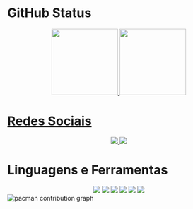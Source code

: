 # GitHub Status
<div align="center">
  <a href="https://github.com/giovannipereiradev">
  <img height="150em" src="https://github-readme-stats.vercel.app/api?username=giovannipereiradev&show_icons=false&title_color=ffe400&text_color=ffffff&bg_color=151515&include_all_commits=true&count_private=true"/>
  <img height="150em" src="https://github-readme-stats.vercel.app/api/top-langs/?username=giovannipereiradev&layout=compact&langs_count=7&title_color=ffe400&text_color=ffffff&bg_color=151515"/>
</div>

# Redes Sociais
<div align="center">
  <a href="https://giovannipereiradev.github.io/my-portifolio/" target="_blank">
    <img src="https://img.shields.io/badge/website-000000?style=for-the-badge&logo=About.me&logoColor=white">
  </a>
  <a href="https://www.linkedin.com/in/giovanni-pereira-tavares/" target="_blank">
    <img src="https://img.shields.io/badge/LinkedIn-0077B5?style=for-the-badge&logo=linkedin&logoColor=white">
  </a>
</div>

# Linguagens e Ferramentas
<div align="center">
  <img src="https://img.shields.io/badge/JavaScript-F7DF1E?style=for-the-badge&logo=javascript&logoColor=black" target="_blank">
  <img src="https://img.shields.io/badge/Node.js-43853D?style=for-the-badge&logo=node.js&logoColor=white" target="_blank">
  <img src="https://img.shields.io/badge/HTML5-E34F26?style=for-the-badge&logo=html5&logoColor=white" target="_blank">
  <img src="https://img.shields.io/badge/CSS3-1572B6?style=for-the-badge&logo=css3&logoColor=white" target="_blank">
  <img src="https://img.shields.io/badge/MongoDB-4EA94B?style=for-the-badge&logo=mongodb&logoColor=white" target="_blank">
  <img src="https://img.shields.io/badge/MySQL-005C84?style=for-the-badge&logo=mysql&logoColor=white" target="_blank">
</div>


<picture>
  <source media="(prefers-color-scheme: dark)" srcset="https://raw.githubusercontent.com/giovannipereiradev/giovannipereiradev/output/pacman-contribution-graph-dark.svg">
  <source media="(prefers-color-scheme: light)" srcset="https://raw.githubusercontent.com/giovannipereiradev/giovannipereiradev/output/pacman-contribution-graph.svg">
  <img alt="pacman contribution graph" src="https://raw.githubusercontent.com/giovannipereiradev/giovannipereiradev/output/pacman-contribution-graph.svg">
</picture>
